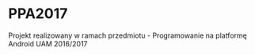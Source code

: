 # PPA2017
Projekt realizowany w ramach przedmiotu - Programowanie na platformę Android UAM 2016/2017
